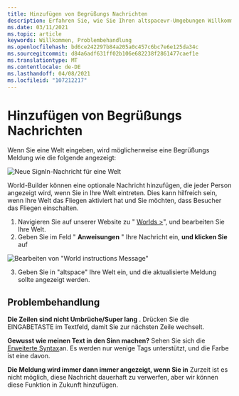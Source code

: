 ```yaml
---
title: Hinzufügen von Begrüßungs Nachrichten
description: Erfahren Sie, wie Sie Ihren altspacevr-Umgebungen Willkommens Nachrichten erstellen, Probleme beheben und diese hinzufügen.
ms.date: 03/11/2021
ms.topic: article
keywords: Willkommen, Problembehandlung
ms.openlocfilehash: bd6ce242297b84a205a0c457c6bc7e6e125da34c
ms.sourcegitcommit: d84a6adf631ff02b106e682238f2861477caef1e
ms.translationtype: MT
ms.contentlocale: de-DE
ms.lasthandoff: 04/08/2021
ms.locfileid: "107212217"
---
```

# <a name="adding-welcome-messages"></a>Hinzufügen von Begrüßungs Nachrichten

Wenn Sie eine Welt eingeben, wird möglicherweise eine Begrüßungs Meldung wie die folgende angezeigt:

![Neue SignIn-Nachricht für eine Welt](images/welcome-img-01.png)

World-Builder können eine optionale Nachricht hinzufügen, die jeder Person angezeigt wird, wenn Sie in Ihre Welt eintreten. Dies kann hilfreich sein, wenn Ihre Welt das Fliegen aktiviert hat und Sie möchten, dass Besucher das Fliegen einschalten. 

1. Navigieren Sie auf unserer Website zu " [Worlds >](https://account.altvr.com/users/sign_in)", und bearbeiten Sie Ihre Welt.
2. Geben Sie im Feld " **Anweisungen** " Ihre Nachricht ein, **und klicken Sie** auf

![Bearbeiten von "World instructions Message"](images/welcome-img-02.png)

3. Geben Sie in "altspace" Ihre Welt ein, und die aktualisierte Meldung sollte angezeigt werden.

## <a name="troubleshooting"></a>Problembehandlung

**Die Zeilen sind nicht Umbrüche/Super lang** . Drücken Sie die EINGABETASTE im Textfeld, damit Sie zur nächsten Zeile wechselt.

**Gewusst wie meinen Text in den Sinn machen?**
Sehen Sie sich die [Erweiterte Syntax](http://digitalnativestudios.com/textmeshpro/docs/rich-text/#color)an. Es werden nur wenige Tags unterstützt, und die Farbe ist eine davon.

**Die Meldung wird immer dann immer angezeigt, wenn Sie in** Zurzeit ist es nicht möglich, diese Nachricht dauerhaft zu verwerfen, aber wir können diese Funktion in Zukunft hinzufügen.